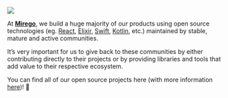 ![](https://github.com/mirego/.github/assets/11348/cf12218e-d02a-4658-a946-3c717152d1bb)

At [**Mirego**](https://www.mirego.com), we build a huge majority of our products using open source technologies (eg. [React](https://github.com/facebook/react), [Elixir](https://github.com/elixir-lang/elixir), [Swift](https://github.com/apple/swift), [Kotlin](https://github.com/JetBrains/kotlin), etc.) maintained by stable, mature and active communities.

It’s very important for us to give back to these communities by either contributing directly to their projects or by providing libraries and tools that add value to their respective ecosystem.

You can find all of our open source projects here (with more information [here](https://open.mirego.com))! 🎉
